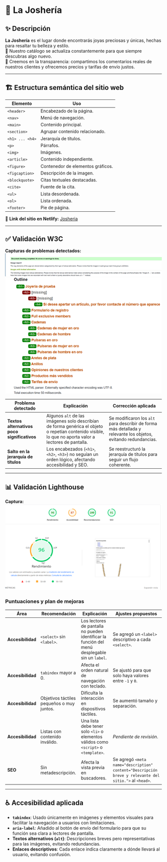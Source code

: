 
# 💍 La Joshería

## ✨ Descripción
**La Joshería** es el lugar donde encontrarás joyas preciosas y únicas, hechas para resaltar tu belleza y estilo.  
💎 Nuestro catálogo se actualiza constantemente para que siempre descubras algo nuevo.  
🤝 Creemos en la transparencia: compartimos los comentarios reales de nuestros clientes y ofrecemos precios y tarifas de envío justos.

---

## 🏗 Estructura semántica del sitio web
| Elemento | Uso |
|----------|-----|
| `<header>` | Encabezado de la página. |
| `<nav>` | Menú de navegación. |
| `<main>` | Contenido principal. |
| `<section>` | Agrupar contenido relacionado. |
| `<h1> ... <h4>` | Jerarquía de títulos. |
| `<p>` | Párrafos. |
| `<img>` | Imágenes. |
| `<article>` | Contenido independiente. |
| `<figure>` | Contenedor de elementos gráficos. |
| `<figcaption>` | Descripción de la imagen. |
| `<blockquote>` | Citas textuales destacadas. |
| `<cite>` | Fuente de la cita. |
| `<ul>` | Lista desordenada. |
| `<ol>` | Lista ordenada. |
| `<footer>` | Pie de página. |

🔗 **Link del sitio en Netlify:** [Josheria](https://josheria.netlify.app/)

---

## ✅ Validación W3C
**Capturas de problemas detectados:**  
![Problema#1](W3C1.png)  
![Problema#2](W3C2.png)  

| Problema detectado | Explicación | Corrección aplicada |
|--------------------|-------------|---------------------|
| **Textos alternativos poco significativos** | Algunos `alt` de las imágenes solo describían de forma genérica el objeto o repetían contenido visible, lo que no aporta valor a lectores de pantalla. | Se modificaron los `alt` para describir de forma más detallada y relevante los objetos, evitando redundancias. |
| **Salto en la jerarquía de títulos** | Los encabezados (`<h1>`, `<h2>`, `<h3>`) no seguían un orden lógico, afectando accesibilidad y SEO. | Se reestructuró la jerarquía de títulos para seguir un flujo coherente. |

---

## 📊 Validación Lighthouse
**Captura:**  
![Problema#1](LT1.png)  

### Puntuaciones y plan de mejoras
| Área | Recomendación | Explicación | Ajustes propuestos |
|------|--------------|-------------|--------------------|
| **Accesibilidad** | `<select>` sin `<label>`. | Los lectores de pantalla no pueden identificar la función del menú desplegable sin un `label`. | Se agregó un `<label>` descriptivo a cada `<select>`. |
| **Accesibilidad** | `tabindex` mayor a 0. | Afecta el orden natural de navegación con teclado. | Se ajustó para que solo haya valores entre `-1` y `0`. |
| **Accesibilidad** | Objetivos táctiles pequeños o muy juntos. | Dificulta la interacción en dispositivos táctiles. | Se aumentó tamaño y separación. |
| **Accesibilidad** | Listas con contenido inválido. | Una lista debe tener solo `<li>` o elementos válidos como `<script>` o `<template>`. | *Pendiente de revisión*. |
| **SEO** | Sin metadescripción. | Afecta la vista previa en buscadores. | Se agregó `<meta name="description" content="Descripción breve y relevante del sitio.">` al `<head>`. |

---

## ♿ Accesibilidad aplicada
- **`tabindex`**: Usado únicamente en imágenes y elementos visuales para facilitar la navegación a usuarios con limitaciones.
- **`aria-label`**: Añadido al botón de envío del formulario para que su función sea clara a lectores de pantalla.
- **Textos alternativos (`alt`)**: Descripciones breves pero representativas para las imágenes, evitando redundancias.
- **Enlaces descriptivos**: Cada enlace indica claramente a dónde llevará al usuario, evitando confusión.
